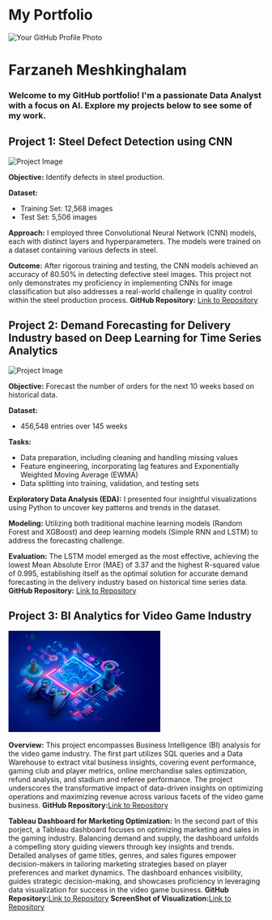 # My Portfolio

<img src="https://avatars.githubusercontent.com/u/140073903?s=400&u=1a7246a6029322034f4a484357ee46ca4bb70812&v=4" alt="Your GitHub Profile Photo" width="100" height="100">

# Farzaneh Meshkinghalam
### Welcome to my GitHub portfolio! I'm a passionate Data Analyst with a focus on AI. Explore my projects below to see some of my work.

## Project 1: Steel Defect Detection using CNN      

  <img src="https://github.com/FarzanehMeshkinghalam/Python_Projects/raw/7a8557d3755c020d0ce9a29dc5e0a4e4167649d0/robot-0_nouvelle.jpg" alt="Project Image" width="300" height="200">

**Objective:** Identify defects in steel production. 

**Dataset:**
- Training Set: 12,568 images
- Test Set: 5,506 images

**Approach:**
I employed three Convolutional Neural Network (CNN) models, each with distinct layers and hyperparameters. The models were trained on a dataset containing various defects in steel.

**Outcome:**
After rigorous training and testing, the CNN models achieved an accuracy of 80.50% in detecting defective steel images. This project not only demonstrates my proficiency in implementing CNNs for image classification but also addresses a real-world challenge in quality control within the steel production process.
**GitHub Repository:**
[Link to Repository](https://github.com/FarzanehMeshkinghalam/Python_Projects/blob/e43953fe52b8d1ccf3a8dd003b60ec1417f544dc/Steel_Defect_Detection.ipynb)


## Project 2: Demand Forecasting for Delivery Industry based on Deep Learning for Time Series Analytics

 <img src="https://github.com/FarzanehMeshkinghalam/Python_Projects/blob/e43220df6ff88f4cde8418241e4d7d877a01020d/demand-forecasting.jpg" alt="Project Image" width="300" height="200">

**Objective:** Forecast the number of orders for the next 10 weeks based on historical data.

**Dataset:**
- 456,548 entries over 145 weeks

**Tasks:**
- Data preparation, including cleaning and handling missing values
- Feature engineering, incorporating lag features and Exponentially Weighted Moving Average (EWMA)
- Data splitting into training, validation, and testing sets

**Exploratory Data Analysis (EDA):**
I presented four insightful visualizations using Python to uncover key patterns and trends in the dataset.

**Modeling:**
Utilizing both traditional machine learning models (Random Forest and XGBoost) and deep learning models (Simple RNN and LSTM) to address the forecasting challenge.

**Evaluation:**
The LSTM model emerged as the most effective, achieving the lowest Mean Absolute Error (MAE) of 3.37 and the highest R-squared value of 0.995, establishing itself as the optimal solution for accurate demand forecasting in the delivery industry based on historical time series data.
**GitHub Repository:**
[Link to Repository](https://github.com/FarzanehMeshkinghalam/Python_Projects/blob/e43220df6ff88f4cde8418241e4d7d877a01020d/Demand_forecasting.ipynb)

## Project 3: BI Analytics for Video Game Industry

 <img src="https://github.com/FarzanehMeshkinghalam/SQL-codes/blob/67326d30c405dadf1c44e45d47a13a698d068dad/BI.jpeg" alt="Project Image" width="300" height="200">

 **Overview:** This project encompasses Business Intelligence (BI) analysis for the video game industry. The first part utilizes SQL queries and a Data Warehouse to extract vital business insights, covering event performance, gaming club and player metrics, online merchandise sales optimization, refund analysis, and stadium and referee performance. The project underscores the transformative impact of data-driven insights on optimizing operations and maximizing revenue across various facets of the video game business.
 **GitHub Repository:**[Link to Repository](https://github.com/FarzanehMeshkinghalam/SQL-codes/blob/67326d30c405dadf1c44e45d47a13a698d068dad/Video%20Games.sql)

 **Tableau Dashboard for Marketing Optimization:** In the second part of this porject, a Tableau dashboard focuses on optimizing marketing and sales in the gaming industry. Balancing demand and supply, the dashboard unfolds a compelling story guiding viewers through key insights and trends. Detailed analyses of game titles, genres, and sales figures empower decision-makers in tailoring marketing strategies based on player preferences and market dynamics. The dashboard enhances visibility, guides strategic decision-making, and showcases proficiency in leveraging data visualization for success in the video game business.
**GitHub Repository:**[Link to Repository](https://github.com/FarzanehMeshkinghalam/Tableaue-Dashboards/blob/8a9a078acd9b892d1636750f7951f376c7645ed3/Optimizing%20Marketing%20and%20Sales.twb)
**ScreenShot of Visualization:**[Link to Repository]()


